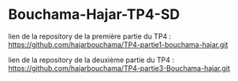 # Bouchama-Hajar-TP4-SD
lien de la repository de la première partie du TP4 : 
https://github.com/hajarbouchama/TP4-partie1-bouchama-hajar.git

lien de la repository de la deuxième partie du TP4 : 
https://github.com/hajarbouchama/TP4-partie3-Bouchama-hajar.git
